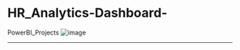 # HR_Analytics-Dashboard-
PowerBI_Projects
![image](https://github.com/Anirban3456/HR_Analytics-Dashboard-/assets/118114203/6e2f24f2-bd85-406b-ae28-fdcc105296d9)
<hr />
<br />
